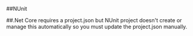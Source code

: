 ﻿##NUnit


##.Net Core requires a project.json but NUnit project doesn't create or manage this automatically so you must update the project.json manually.